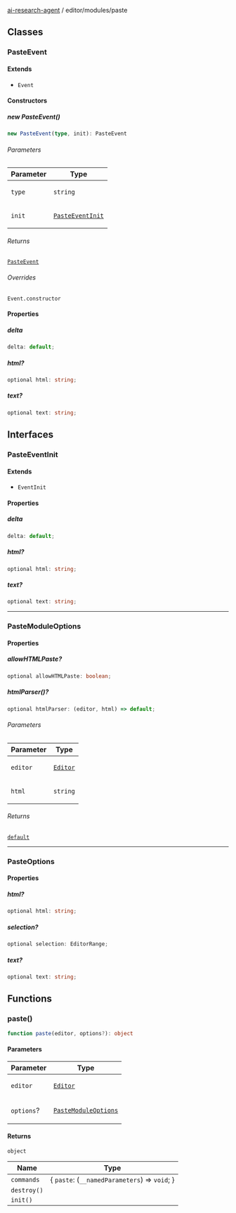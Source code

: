 [ai-research-agent](../../modules.md) / editor/modules/paste

## Classes

### PasteEvent

#### Extends

- `Event`

#### Constructors

##### new PasteEvent()

```ts
new PasteEvent(type, init): PasteEvent
```

###### Parameters

<table>
<thead>
<tr>
<th>Parameter</th>
<th>Type</th>
</tr>
</thead>
<tbody>
<tr>
<td>

`type`

</td>
<td>

`string`

</td>
</tr>
<tr>
<td>

`init`

</td>
<td>

[`PasteEventInit`](paste.md#pasteeventinit)

</td>
</tr>
</tbody>
</table>

###### Returns

[`PasteEvent`](paste.md#pasteevent)

###### Overrides

`Event.constructor`

#### Properties

##### delta

```ts
delta: default;
```

##### html?

```ts
optional html: string;
```

##### text?

```ts
optional text: string;
```

## Interfaces

### PasteEventInit

#### Extends

- `EventInit`

#### Properties

##### delta

```ts
delta: default;
```

##### html?

```ts
optional html: string;
```

##### text?

```ts
optional text: string;
```

***

### PasteModuleOptions

#### Properties

##### allowHTMLPaste?

```ts
optional allowHTMLPaste: boolean;
```

##### htmlParser()?

```ts
optional htmlParser: (editor, html) => default;
```

###### Parameters

<table>
<thead>
<tr>
<th>Parameter</th>
<th>Type</th>
</tr>
</thead>
<tbody>
<tr>
<td>

`editor`

</td>
<td>

[`Editor`](../Editor.md#editor)

</td>
</tr>
<tr>
<td>

`html`

</td>
<td>

`string`

</td>
</tr>
</tbody>
</table>

###### Returns

[`default`](../delta/Delta.md#default)

***

### PasteOptions

#### Properties

##### html?

```ts
optional html: string;
```

##### selection?

```ts
optional selection: EditorRange;
```

##### text?

```ts
optional text: string;
```

## Functions

### paste()

```ts
function paste(editor, options?): object
```

#### Parameters

<table>
<thead>
<tr>
<th>Parameter</th>
<th>Type</th>
</tr>
</thead>
<tbody>
<tr>
<td>

`editor`

</td>
<td>

[`Editor`](../Editor.md#editor)

</td>
</tr>
<tr>
<td>

`options`?

</td>
<td>

[`PasteModuleOptions`](paste.md#pastemoduleoptions)

</td>
</tr>
</tbody>
</table>

#### Returns

`object`

| Name | Type |
| ------ | ------ |
| `commands` | \{ `paste`: (`__namedParameters`) => `void`; \} |
| `destroy()` |  |
| `init()` |  |

